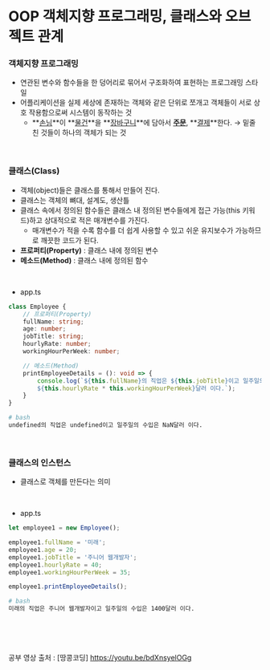 # OOP 객체지향 프로그래밍, 클래스와 오브젝트 관계

### 객체지향 프로그래밍

- 연관된 변수와 함수들을 한 덩어리로 묶어서 구조화하여 표현하는 프로그래밍 스타일
- 어플리케이션을 실제 세상에 존재하는 객체와 같은 단위로 쪼개고 객체들이 서로 상호 작용함으로써 시스템이 동작하는 것
  - **<u>손님</u>**이 **<u>물건</u>**을 **<u>장바구니</u>**에 담아서 **<u>주문</u>**, **<u>결제</u>**한다. → 밑줄 친 것들이 하나의 객체가 되는 것

<br>

### 클래스(Class)

- 객체(object)들은 클래스를 통해서 만들어 진다.
- 클래스는 객체의 뼈대, 설계도, 생산틀
- 클래스 속에서 정의된 함수들은 클래스 내 정의된 변수들에게 접근 가능(this 키워드)하고 상대적으로 적은 매개변수를 가진다.
  - 매개변수가 적을 수록 함수를 더 쉽게 사용할 수 있고 쉬운 유지보수가 가능하므로 깨끗한 코드가 된다. 
- **프로퍼티(Property)** : 클래스 내에 정의된 변수
- **메소드(Method)** : 클래스 내에 정의된 함수

<br>

- app.ts

```typescript
class Employee {
    // 프로퍼티(Property)
    fullName: string;
    age: number;
    jobTitle: string;
    hourlyRate: number;
    workingHourPerWeek: number;

    // 메소드(Method)
    printEmployeeDetails = (): void => {
        console.log(`${this.fullName}의 직업은 ${this.jobTitle}이고 일주일의 수입은 
		${this.hourlyRate * this.workingHourPerWeek}달러 이다.`);
    }
}
```

```bash
# bash
undefined의 직업은 undefined이고 일주일의 수입은 NaN달러 이다.
```

<br>

### 클래스의 인스턴스

- 클래스로 객체를 만든다는 의미

<br>

- app.ts

```typescript
let employee1 = new Employee();

employee1.fullName = '미래';
employee1.age = 20;
employee1.jobTitle = '주니어 웹개발자';
employee1.hourlyRate = 40;
employee1.workingHourPerWeek = 35;

employee1.printEmployeeDetails();
```

```bash
# bash
미래의 직업은 주니어 웹개발자이고 일주일의 수입은 1400달러 이다.
```

<br>

<br>

<br>

공부 영상 출처 : [땅콩코딩] https://youtu.be/bdXnsyelOGg